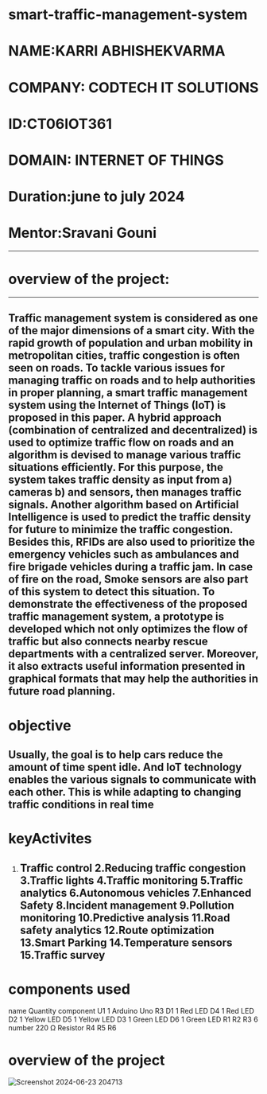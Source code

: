 # smart-traffic-management-system
# NAME:KARRI ABHISHEKVARMA
# COMPANY: CODTECH IT SOLUTIONS
# ID:CT06IOT361
# DOMAIN: INTERNET OF THINGS
# Duration:june to july 2024 
# Mentor:Sravani Gouni
----------------------------------------------
# overview of the project:
----------------------------------------------
Traffic management system is considered as one of the major dimensions of a smart city. With the rapid growth of population and urban mobility in metropolitan cities, traffic congestion is often seen on roads. To tackle various issues for managing traffic on roads and to help authorities in proper planning, a smart traffic management system using the Internet of Things (IoT) is proposed in this paper. A hybrid approach (combination of centralized and decentralized) is used to optimize traffic flow on roads and an algorithm is devised to manage various traffic situations efficiently. For this purpose, the system takes traffic density as input from a) cameras b) and sensors, then manages traffic signals. Another algorithm based on Artificial Intelligence is used to predict the traffic density for future to minimize the traffic congestion. Besides this, RFIDs are also used to prioritize the emergency vehicles such as ambulances and fire brigade vehicles during a traffic jam. In case of fire on the road, Smoke sensors are also part of this system to detect this situation. To demonstrate the effectiveness of the proposed traffic management system, a prototype is developed which not only optimizes the flow of traffic but also connects nearby rescue departments with a centralized server. Moreover, it also extracts useful information presented in graphical formats that may help the authorities in future road planning. 
------------------------------------------------
# objective
Usually, the goal is to help cars reduce the amount of time spent idle. And IoT technology enables the various signals to communicate with each other. This is while adapting to changing traffic conditions in real time
------------------------------------------
# keyActivites
1. Traffic control
2.Reducing traffic congestion
3.Traffic lights
4.Traffic monitoring
5.Traffic analytics
6.Autonomous vehicles
7.Enhanced Safety
8.Incident management
9.Pollution monitoring
10.Predictive analysis
11.Road safety analytics
12.Route optimization
13.Smart Parking
14.Temperature sensors
15.Traffic survey
   ---------------------------------------------------------------------------
# components used
name      Quantity            component
 U1            1                  Arduino Uno R3
D1             1                  Red LED
D4	           1                  Red LED
D2             1                  Yellow LED
D5	           1                  Yellow LED
D3             1                  Green LED
D6	           1                  Green LED
R1
R2
R3             6 number            220 Ω Resistor
R4
R5
R6
# overview of the project
![Screenshot 2024-06-23 204713](https://github.com/Abhivarma2003/smart-traffic-management-system/assets/140427059/ddacfac3-d72e-4c4d-a648-19d7436ef2e8)

